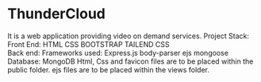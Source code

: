 # ThunderCloud
It is a web application providing video on demand services. Project Stack: 
Front End:  HTML CSS  BOOTSTRAP TAILEND CSS  
Back end: Frameworks used: Express.js body-parser ejs mongoose 
          Database: MongoDB
Html, Css and favicon files are to be placed within the public folder.
ejs files are to be placed within the views folder.
